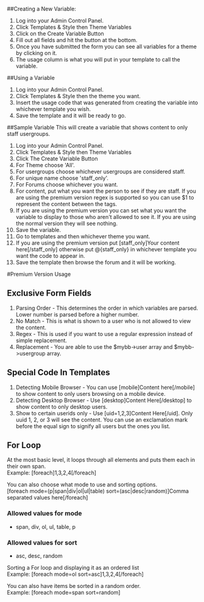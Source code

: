 ##Creating a New Variable:
1) Log into your Admin Control Panel.  
2) Click Templates & Style then Theme Variables  
3) Click on the Create Variable Button  
4) Fill out all fields and hit the button at the bottom.  
5) Once you have submitted the form you can see all variables for a theme by clicking on it.  
6) The usage column is what you will put in your template to call the variable.

##Using a Variable
1) Log into your Admin Control Panel.  
2) Click Templates & Style then the theme you want.
3) Insert the usage code that was generated from creating the variable into whichever template you wish.  
4) Save the template and it will be ready to go.

##Sample Variable
This will create a variable that shows content to only staff usergroups.  
1) Log into your Admin Control Panel.  
2) Click Templates & Style then Theme Variables  
3) Click The Create Variable Button  
4) For Theme choose 'All'.  
5) For usergroups choose whichever usergroups are considered staff.  
6) For unique name choose 'staff_only'.  
7) For Forums choose whichever you want.  
8) For content, put what you want the person to see if they are staff. If you are using the premium version regex is supported so you can use $1 to represent
the content between the tags.    
9) If you are using the premium version you can set what you want the variable to display to those who aren't allowed to see it.  If you are using the normal version they will see nothing.    
10) Save the variable.  
11) Go to templates and then whichever theme you want.  
12) If you are using the premium version put [staff_only]Your content here[/staff_only] otherwise put @{staff_only} in whichever template you want the code to appear in.  
13) Save the template then browse the forum and it will be working.  

#Premium Version Usage
## Exclusive Form Fields
1) Parsing Order - This determines the order in which variables are parsed.  Lower number is parsed before a higher number.  
2)  No Match - This is what is shown to a user who is not allowed to view the content.  
3)  Regex - This is used if you want to use a regular expression instead of simple replacement. 
4) Replacement - You are able to use the $mybb->user array and $mybb->usergroup array.  

## Special Code In Templates
1) Detecting Mobile Browser - You can use [mobile]Content here[/mobile] to show content to only users browsing on a mobile device.  
2) Detecting Desktop Browser - Use [desktop]Content Here[/desktop] to show content to only desktop users.  
3) Show to certain userids only - Use [uid=1,2,3]Content Here[/uid]. Only uuid 1, 2, or 3 will see the content. You can use an exclamation mark before the equal sign to signify all users but the ones you list.  


## For Loop
At the most basic level, it loops through all elements and puts them each in their own span.  
Example: [foreach]1,3,2,4[/foreach]  

You can also choose what mode to use and sorting options.  
[foreach mode=(p|span|div|ol|ul|table) sort=(asc|desc|random)]Comma separated values here[/foreach]  
  
### Allowed values for mode
- span, div, ol, ul, table, p  

### Allowed values for sort
- asc, desc, random  

Sorting a For loop and displaying it as an ordered list  
Example: [foreach mode=ol sort=asc]1,3,2,4[/foreach]  

You can also have items be sorted in a random order.  
Example: [foreach mode=span sort=random]  


